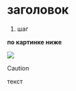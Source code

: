 # заголовок

1. шаг
  
**по картинке ниже**

<img src="https://raw.githubusercontent.com/xmved/SpaceBlitz-Manual/refs/heads/main/images/How%20to%20Start/fcef521d-4da7-48ec-b1e2-209b5cd95fc5.png"/>

> [!CAUTION]
>
> текст
> 
















